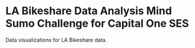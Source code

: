 # LA Bikeshare Data Analysis Mind Sumo Challenge for Capital One SES

Data visualizations for LA Bikeshare data.

